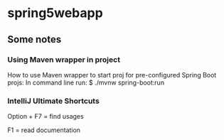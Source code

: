 # spring5webapp

## Some notes
### Using Maven wrapper in project
How to use Maven wrapper to start proj for pre-configured Spring Boot projs:
In command line run:
$ ./mvnw spring-boot:run

### IntelliJ Ultimate Shortcuts
Option + F7 = find usages

F1 = read documentation
